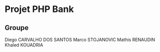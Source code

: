 # Projet PHP Bank

## Groupe
Diego CARVALHO DOS SANTOS
Marco STOJANOVIC
Mathis RENAUDIN
Khaled KOUADRIA 